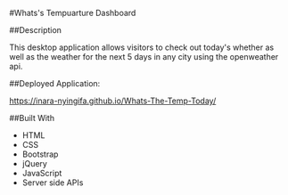 #Whats's Tempuarture Dashboard

##Description

This desktop application allows visitors to check out today's whether as well as the weather for the next 5 days in any city using the openweather api.

##Deployed Application:

 https://inara-nyingifa.github.io/Whats-The-Temp-Today/

##Built With
- HTML
- CSS
- Bootstrap
- jQuery
- JavaScript
- Server side APIs
